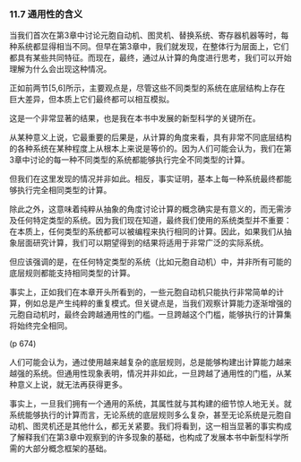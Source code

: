 ### 11.7  通用性的含义

当我们首次在第3章中讨论元胞自动机、图灵机、替换系统、寄存器机器等时，每种系统都显得相当不同。但早在第3章中，我们就发现，在整体行为层面上，它们都具有某些共同特征。而现在，最终，通过从计算的角度进行思考，我们可以开始理解为什么会出现这种情况。

正如前两节[5,6]所示，主要观点是，尽管这些不同类型的系统在底层结构上存在巨大差异，但本质上它们最终都可以相互模拟。

这是一个非常显著的结果，也是我在本书中发展的新型科学的关键所在。

从某种意义上说，它最重要的后果是，从计算的角度来看，具有非常不同底层结构的各种系统在某种程度上从根本上来说是等价的。因为人们可能会认为，我们在第3章中讨论的每一种不同类型的系统都能够执行完全不同类型的计算。

但我们在这里发现的情况并非如此。相反，事实证明，基本上每一种系统最终都能够执行完全相同类型的计算。

除此之外，这意味着纯粹从抽象的角度讨论计算的概念确实是有意义的，而无需涉及任何特定类型的系统。因为我们现在知道，最终我们使用的系统类型并不重要：在本质上，任何类型的系统都可以被编程来执行相同的计算。因此，如果我们从抽象层面研究计算，我们可以期望得到的结果将适用于非常广泛的实际系统。

但应该强调的是，在任何特定类型的系统（比如元胞自动机）中，并非所有可能的底层规则都能支持相同类型的计算。

事实上，正如我们在本章开头所看到的，一些元胞自动机只能执行非常简单的计算，例如总是产生纯粹的重复模式。但关键点是，当我们观察计算能力逐渐增强的元胞自动机时，最终会跨越通用性的门槛。一旦跨越这个门槛，能够执行的计算集将始终完全相同。

(p 674)

人们可能会认为，通过使用越来越复杂的底层规则，总是能够构建出计算能力越来越强的系统。但通用性现象表明，情况并非如此，一旦跨越了通用性的门槛，从某种意义上说，就无法再获得更多。

事实上，一旦我们拥有一个通用的系统，其属性就与其构建的细节惊人地无关。就系统能够执行的计算而言，无论系统的底层规则多么复杂，甚至无论系统是元胞自动机、图灵机还是其他什么，都无关紧要。我们将看到，这一相当显著的事实构成了解释我们在第3章中观察到的许多现象的基础，也构成了发展本书中新型科学所需的大部分概念框架的基础。

